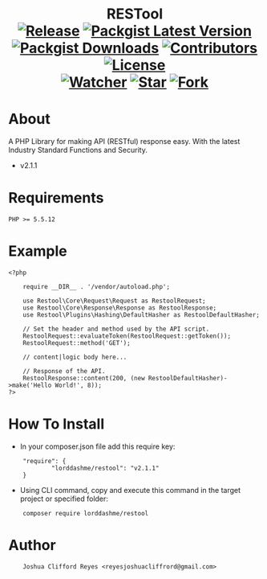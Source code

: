 
<h1 align="center">
	RESTool
	<br>
	<a href="https://github.com/LordDashMe/restool/releases"><img src="https://img.shields.io/github/release/LordDashMe/restool.svg?maxAge=2592000&colorB=de0404" alt="Release"></a>
	<a href="https://packagist.org/packages/lorddashme/restool"><img src="https://img.shields.io/packagist/v/lorddashme/restool.svg?maxAge=2592000" alt="Packgist Latest Version"></a>
	<a href="https://packagist.org/packages/lorddashme/restool/stats"><img src="https://img.shields.io/packagist/dt/lorddashme/restool.svg?maxAge=2592000&colorB=00e500" alt="Packgist Downloads"></a>
	<a href="https://github/contributors/lorddashme/restool"><img src="https://img.shields.io/github/contributors/LordDashMe/restool.svg?maxAge=2592000" alt="Contributors"></a>
	<a href="https://packagist.org/l/LordDashMe/restool"><img src="https://img.shields.io/packagist/l/lorddashme/restool.svg" alt="License"></a>
	<br>
	<a href="https://github.com/LordDashMe/restool/watchers"><img src="https://img.shields.io/github/watchers/LordDashMe/restool.svg?style=social&label=Watch&maxAge=2592000" alt="Watcher"></a>
	<a href="https://github.com/LordDashMe/restool/stargazers"><img src="https://img.shields.io/github/stars/LordDashMe/restool.svg?style=social&label=Star&maxAge=2592000" alt="Star"></a>
	<a href="https://github.com/LordDashMe/restool/network"><img src="https://img.shields.io/github/forks/LordDashMe/restool.svg?style=social&label=Fork" alt="Fork"></a>
</h1>

# About
A PHP Library for making API (RESTful) response easy. With the latest Industry Standard Functions and Security.
* v2.1.1

# Requirements
```
PHP >= 5.5.12
```

# Example
```
<?php

	require __DIR__ . '/vendor/autoload.php';

	use Restool\Core\Request\Request as RestoolRequest;
	use Restool\Core\Response\Response as RestoolResponse;
	use Restool\Plugins\Hashing\DefaultHasher as RestoolDefaultHasher;

	// Set the header and method used by the API script.
	RestoolRequest::evaluateToken(RestoolRequest::getToken());
	RestoolRequest::method('GET');

	// content|logic body here...

	// Response of the API.
	RestoolResponse::content(200, (new RestoolDefaultHasher)->make('Hello World!', 8));
?>
```

# How To Install
* In your composer.json file add this require key:

```
	"require": {
        	"lorddashme/restool": "v2.1.1"
	}
```

* Using CLI command, copy and execute this command in the target project or specified folder:
```
	composer require lorddashme/restool
```

# Author
```
	Joshua Clifford Reyes <reyesjoshuacliffrord@gmail.com>
```
